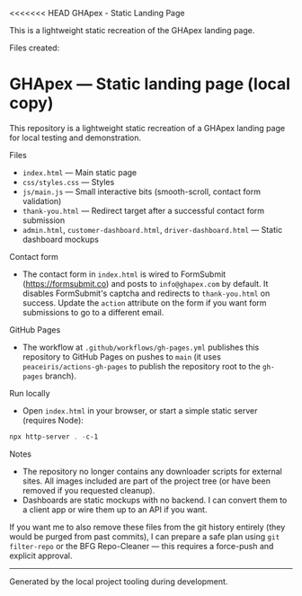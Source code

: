 <<<<<<< HEAD
GHApex - Static Landing Page

This is a lightweight static recreation of the GHApex landing page.

Files created:
# GHApex — Static landing page (local copy)

This repository is a lightweight static recreation of a GHApex landing page for local testing and demonstration.

Files
- `index.html` — Main static page
- `css/styles.css` — Styles
- `js/main.js` — Small interactive bits (smooth-scroll, contact form validation)
- `thank-you.html` — Redirect target after a successful contact form submission
- `admin.html`, `customer-dashboard.html`, `driver-dashboard.html` — Static dashboard mockups

Contact form
- The contact form in `index.html` is wired to FormSubmit (https://formsubmit.co) and posts to `info@ghapex.com` by default. It disables FormSubmit's captcha and redirects to `thank-you.html` on success. Update the `action` attribute on the form if you want form submissions to go to a different email.

GitHub Pages
- The workflow at `.github/workflows/gh-pages.yml` publishes this repository to GitHub Pages on pushes to `main` (it uses `peaceiris/actions-gh-pages` to publish the repository root to the `gh-pages` branch).

Run locally
- Open `index.html` in your browser, or start a simple static server (requires Node):

```powershell
npx http-server . -c-1
```

Notes
- The repository no longer contains any downloader scripts for external sites. All images included are part of the project tree (or have been removed if you requested cleanup).
- Dashboards are static mockups with no backend. I can convert them to a client app or wire them up to an API if you want.

If you want me to also remove these files from the git history entirely (they would be purged from past commits), I can prepare a safe plan using `git filter-repo` or the BFG Repo-Cleaner — this requires a force-push and explicit approval.

---
Generated by the local project tooling during development.
